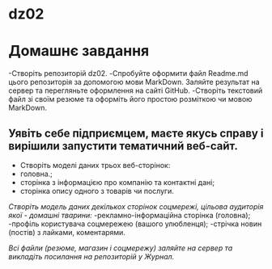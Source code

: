 # dz02
Домашнє завдання
================
-Створіть репозиторій dz02.
-Спробуйте оформити файл Readme.md цього репозиторія за допомогою мови MarkDown. Заляйте результат на сервер та перегляньте оформлення на сайті GitHub.
-Створіть текстовий файл зі своїм резюме та оформіть його простою розміткою чи мовою MarkDown.

Уявіть себе підприємцем, маєте якусь справу і вирішили запустити тематичний веб-сайт.
----------------
* Створіть моделі даних трьох веб-сторінок:
* головна.;
* сторінка з інформацією про компанію та контактні дані;
* сторінка опису одного з товарів чи послуги.

*Створіть модель даних декількох сторінок соцмережі, цільова аудиторія якої - домашні тварини:*
-рекламно-інформаційна сторінка (головна);
-профіль користувача соцмережею (вашого улюбленця);
-стрічка новин (постів) з лайками, коментарями.

*Всі файли (резюме, магазин і соцмережу) заляйте на сервер та викладіть посилання на репозиторій у Журнал.*
